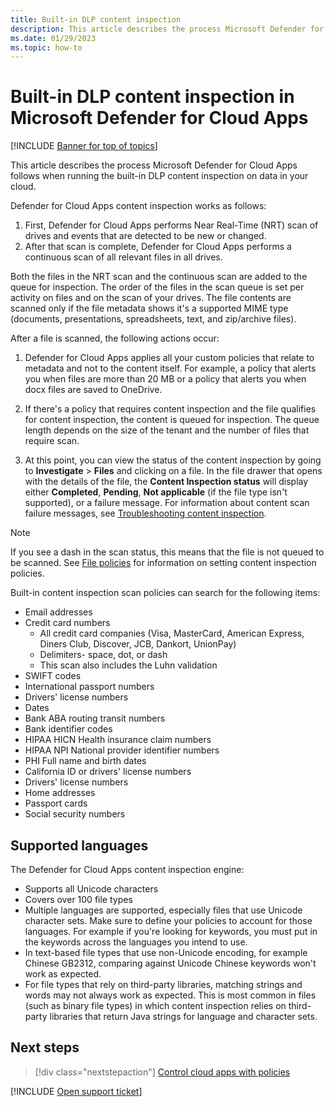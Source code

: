 ```yaml
---
title: Built-in DLP content inspection
description: This article describes the process Microsoft Defender for Cloud Apps follows when running the built-in DLP content inspection on data in your cloud.
ms.date: 01/29/2023
ms.topic: how-to
---
```

# Built-in DLP content inspection in Microsoft Defender for Cloud Apps

[!INCLUDE [Banner for top of topics](includes/banner.md)]

This article describes the process Microsoft Defender for Cloud Apps follows when running the built-in DLP content inspection on data in your cloud.

Defender for Cloud Apps content inspection works as follows:

1. First, Defender for Cloud Apps performs Near Real-Time (NRT) scan of drives and events that are detected to be new or changed.
2. After that scan is complete, Defender for Cloud Apps performs a continuous scan of all relevant files in all drives.

Both the files in the NRT scan and the continuous scan are added to the queue for inspection. The order of the files in the scan queue is set per activity on files and on the scan of your drives. The file contents are scanned only if the file metadata shows it's a supported MIME type (documents, presentations, spreadsheets, text, and zip/archive files).

After a file is scanned, the following actions occur:

1. Defender for Cloud Apps applies all your custom policies that relate to metadata and not to the content itself. For example, a policy that alerts you when files are more than 20 MB or a policy that alerts you when docx files are saved to OneDrive.

2. If there's a policy that requires content inspection and the file qualifies for content inspection, the content is queued for inspection. The queue length depends on the size of the tenant and the number of files that require scan.

3. At this point, you can view the status of the content inspection by going to **Investigate** > **Files** and clicking on a file. In the file drawer that opens with the details of the file, the **Content Inspection status** will display either **Completed**, **Pending**, **Not applicable** (if the file type isn't supported), or a failure message. For information about content scan failure messages, see [Troubleshooting content inspection](troubleshooting-content-inspection.md).

> [!NOTE]
> If you see a dash in the scan status, this means that the file is not queued to be scanned. See [File policies](data-protection-policies.md) for information on setting content inspection policies.

Built-in content inspection scan policies can search for the following items:

- Email addresses
- Credit card numbers
  - All credit card companies (Visa, MasterCard, American Express, Diners Club, Discover, JCB, Dankort, UnionPay)
  - Delimiters- space, dot, or dash
  - This scan also includes the Luhn validation
- SWIFT codes
- International passport numbers
- Drivers' license numbers
- Dates
- Bank ABA routing transit numbers
- Bank identifier codes
- HIPAA HICN Health insurance claim numbers
- HIPAA NPI National provider identifier numbers
- PHI Full name and birth dates
- California ID or drivers' license numbers
- Drivers' license numbers
- Home addresses
- Passport cards
- Social security numbers

## Supported languages

The Defender for Cloud Apps content inspection engine:

- Supports all Unicode characters
- Covers over 100 file types
- Multiple languages are supported, especially files that use Unicode character sets. Make sure to define your policies to account for those languages. For example if you're looking for keywords, you must put in the keywords across the languages you intend to use.
- In text-based file types that use non-Unicode encoding, for example Chinese GB2312, comparing against Unicode Chinese keywords won't work as expected.
- For file types that rely on third-party libraries, matching strings and words may not always work as expected. This is most common in files (such as binary file types) in which content inspection relies on third-party libraries that return Java strings for language and character sets.

## Next steps

> [!div class="nextstepaction"]
> [Control cloud apps with policies](control-cloud-apps-with-policies.md)

[!INCLUDE [Open support ticket](includes/support.md)]
